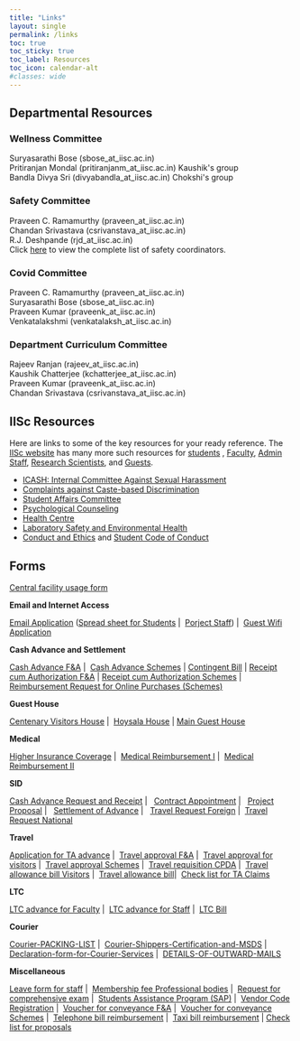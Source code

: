 ```yaml
---
title: "Links"
layout: single
permalink: /links
toc: true
toc_sticky: true
toc_label: Resources
toc_icon: calendar-alt
#classes: wide
---
```

## Departmental Resources

### Wellness Committee

Suryasarathi Bose (sbose_at_iisc.ac.in)<br>
Pritiranjan Mondal (pritiranjanm_at_iisc.ac.in) Kaushik's group<br>
Bandla Divya Sri (divyabandla_at_iisc.ac.in)  Chokshi's group<br>

### Safety Committee
Praveen C. Ramamurthy (praveen_at_iisc.ac.in)<br>
Chandan Srivastava (csrivanstava_at_iisc.ac.in)<br>
R.J. Deshpande (rjd_at_iisc.ac.in)<br>
Click <a href="/pdfs/safety.pdf">here</a> to view the complete list of safety coordinators.

### Covid Committee
Praveen C. Ramamurthy (praveen_at_iisc.ac.in)<br>
Suryasarathi Bose (sbose_at_iisc.ac.in)<br>
Praveen Kumar (praveenk_at_iisc.ac.in)<br>
Venkatalakshmi (venkatalaksh_at_iisc.ac.in)<br>

### Department Curriculum Committee
Rajeev Ranjan (rajeev_at_iisc.ac.in)<br>
Kaushik Chatterjee (kchatterjee_at_iisc.ac.in)<br>
Praveen Kumar (praveenk_at_iisc.ac.in)<br>
Chandan Srivastava (csrivanstava_at_iisc.ac.in)<br>


## IISc Resources

Here are links to some of the key resources for your ready reference. The <a href="https://www.iisc.ac.in/about/" target="_blank">IISc website</a> has many more such resources for <a href="https://www.iisc.ac.in/about/student-corner/" target="_blank">students</a> , <a href="https://www.iisc.ac.in/about/faculty-corner/" target="_blank">Faculty</a>, <a href="https://www.iisc.ac.in/about/staff-corner/" target="_blank">Admin Staff</a>, <a href="https://www.iisc.ac.in/research-scientists-corner/" target="_blank">Research Scientists</a>, and <a href="https://www.iisc.ac.in/about/guests-corner/" target="_blank">Guests</a>.   
 
<ul>
<li><a href="http://www.iisc.ac.in/icash/" target="_blank">ICASH: Internal Committee Against Sexual Harassment</a></li>
<li><a href="http://www.iisc.ac.in/complaints-related-to-caste-based-discrimination/" target="_blank">Complaints against Caste-based Discrimination</a></li>
<li><a href="https://www.iisc.ac.in/wp-content/uploads/2021/06/Memorandum-Reconstituted-Students-Affairs-Committee-signed-2021.pdf" target="_blank">Student Affairs Committee</a></li>
<li><a href="https://www.iisc.ac.in/health-centre/psycological-counseling/" target="_blank">Psychological Counseling</a></li>
<li><a href="https://iisc.ac.in/health-centre/" target="_blank">Health Centre</a></li>
<li><a href="https://olseh.iisc.ac.in/" target="_blank">Laboratory Safety and Environmental Health</a></li>
<li><a href="https://www.iisc.ac.in/about/student-corner/academic-integrity/" target="_blank">Conduct and Ethics</a> and <a href="https://www.iisc.ac.in/wp-content/uploads/2019/07/iisc_students-code-of-conduct_FINAL_24-07-2019.pdf" target="_blank">Student Code of Conduct</a></li>
</ul>

## Forms

<a href="{{ site.baseurl }}/docs/central-facility.docx">Central facility usage form</a>

<b>Email and Internet Access</b>

<a href="{{ site.baseurl }}/pdfs/MTE-Email-Application.pdf">Email Application</a> (<a href="/docs/MTE-Students-Dummy.xlsx">Spread sheet for Students</a> | 
<a href="{{ site.baseurl }}/docs/MTE-ProjectStaff-Dummy.xlsx">Porject Staff</a>) | 
<a href="{{ site.baseurl }}/pdfs/MTE-Guest-Wifi.pdf">Guest Wifi Application</a>

<b>Cash Advance and Settlement</b>

<a href="{{ site.baseurl }}/docs/Cash-Advance-FA.doc">Cash Advance F&amp;A</a> | 
<a href="{{ site.baseurl }}/docs/Cash-Advance-Schemes.doc">Cash Advance Schemes</a> | 
<a href="{{ site.baseurl }}/docs/Contingent-Bill.doc">Contingent Bill</a> | 
<a href="{{ site.baseurl }}/docs/Receipt-cum-Authorisation-FA.doc">Receipt cum Authorization F&amp;A</a> | 
<a href="{{ site.baseurl }}/docs/Receipt-cum-Authorisation-Schemes.doc">Receipt cum Authorization Schemes</a> | 
<a href="{{ site.baseurl }}/docs/Reimbursement-Request-For-Online-Purchases-Schemes.doc">Reimbursement Request for Online Purchases (Schemes)</a>

<b>Guest House</b>

<a href="{{ site.baseurl }}/docs/Request-for-Centenary-Visitors-House-New.doc">Centenary Visitors House</a> | 
<a href="{{ site.baseurl }}/docs/Hoysala-request-form-Modi.docx">Hoysala House</a> | 
<a href="{{ site.baseurl }}/docs/Request-for-Accomodation-at-Guest-house.doc">Main Guest House</a>
                           
<b>Medical</b>

<a href="{{ site.baseurl }}/docs/Higher-Insurance-coverage-Option-form.docx">Higher Insurance Coverage</a> | 
<a href="{{ site.baseurl }}/docs/Medical-Reimbursement-I.doc">Medical Reimbursement I</a> | 
<a href="{{ site.baseurl }}/docs/Medical-Reimbursement-II.doc">Medical Reimbursement II</a>
                            
<b>SID</b>

<a href="{{ site.baseurl }}/docs/Cash-Advance-Request-and-Receipt.doc">Cash Advance Request and Receipt</a> |  
<a href="{{ site.baseurl }}/docs/Contract-appointment.doc">Contract Appointment</a> |  
<a href="{{ site.baseurl }}/docs/Project-Proposal.doc">Project Proposal</a> |  
<a href="{{ site.baseurl }}/docs/Settlement-of-Advance.docx">Settlement of Advance</a> |  
<a href="{{ site.baseurl }}/docs/Travel-Request-Foreign.doc">Travel Request Foreign</a> | 
<a href="{{ site.baseurl }}/docs/Travel-Request-National.doc">Travel Request National</a>

<b>Travel</b>

<a href="{{ site.baseurl }}/docs/Application-for-TA-Advance.doc">Application for TA advance</a> | 
<a href="{{ site.baseurl }}/docs/Travel-Approval-F-A.doc">Travel approval F&amp;A</a> | 
<a href="{{ site.baseurl }}/docs/Travel-Approval-For-visitors.doc">Travel approval for visitors</a> | 
<a href="{{ site.baseurl }}/docs/Travel-Approval-Schemes.doc">Travel approval Schemes</a> | 
<a href="{{ site.baseurl }}/docs/Travel-Requisition-CPDA.doc">Travel requisition CPDA</a> | 
<a href="{{ site.baseurl }}/docs/Travelling-allowance-Bill-Visitors.doc">Travel allowance bill Visitors</a> | 
<a href="{{ site.baseurl }}/docs/Travelling-Allowance-Bill.doc">Travel allowance bill</a>| 
<a href="{{ site.baseurl }}/docs/Check-Sheet-for-TA-claim.pdf">Check list for TA Claims</a>

<b>LTC</b>

<a href="{{ site.baseurl }}/docs/LTC-Advance-For-Faculty.doc">LTC advance for Faculty</a> | 
<a href="{{ site.baseurl }}/docs/LTC-Advance-Staff.doc">LTC advance for Staff</a> | 
<a href="{{ site.baseurl }}/docs/LTC-BILL.docx">LTC Bill</a>

<b>Courier</b>

<a href="{{ site.baseurl }}/docs/Courier-PACKING-LIST.doc">Courier-PACKING-LIST</a> | 
<a href="{{ site.baseurl }}/docs/Courier-Shippers-Certification-and-MSDS.doc">Courier-Shippers-Certification-and-MSDS</a> | 
<a href="{{ site.baseurl }}/docs/Declaration-form-for-Courier-Services.doc">Declaration-form-for-Courier-Services</a> | 
<a href="{{ site.baseurl }}/docs/DETAILS-OF-OUTWARD-MAILS.doc">DETAILS-OF-OUTWARD-MAILS</a>

<b>Miscellaneous</b>

<a href="{{ site.baseurl }}/docs/Leave-form-Staff.docx">Leave form for staff</a> | 
<a href="{{ site.baseurl }}/docs/Membership-Fee-Professional-Body.pdf">Membership fee Professional bodies</a> | 
<a href="{{ site.baseurl }}/docs/Request-for-Compre-Exam.doc">Request for comprehensive exam</a> | 
<a href="{{ site.baseurl }}/docs/Stud-Assit-ProgSAP.docx">Students Assistance Program (SAP)</a> | 
<a href="{{ site.baseurl }}/docs/VENDOR-CODE-Regn.docx">Vendor Code Registration</a> | 
<a href="{{ site.baseurl }}/docs/Voucher-for-conveyance-F-A.doc">Voucher for conveyance F&amp;A</a> | 
<a href="{{ site.baseurl }}/docs/Voucher-for-conveyance-Schemes.doc">Voucher for conveyance Schemes</a> | 
<a href="{{ site.baseurl }}/docs/Telephone-reimb-form.doc">Telephone bill reimbursement</a> | 
<a href="{{ site.baseurl }}/docs/Taxi-Bill-Reimb-Application.doc">Taxi bill reimbursement</a> | 
<a href="{{ site.baseurl }}/docs/Check-list-for-proposals.doc">Check list for proposals</a>
